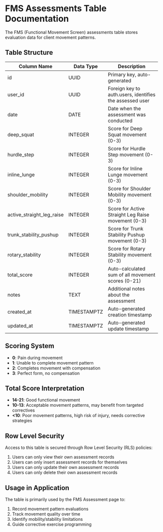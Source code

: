 # FMS Assessments Table Documentation

The FMS (Functional Movement Screen) assessments table stores evaluation data for client movement patterns.

## Table Structure

| Column Name | Data Type | Description |
|-------------|-----------|-------------|
| id | UUID | Primary key, auto-generated |
| user_id | UUID | Foreign key to auth.users, identifies the assessed user |
| date | DATE | Date when the assessment was conducted |
| deep_squat | INTEGER | Score for Deep Squat movement (0-3) |
| hurdle_step | INTEGER | Score for Hurdle Step movement (0-3) |
| inline_lunge | INTEGER | Score for Inline Lunge movement (0-3) |
| shoulder_mobility | INTEGER | Score for Shoulder Mobility movement (0-3) |
| active_straight_leg_raise | INTEGER | Score for Active Straight Leg Raise movement (0-3) |
| trunk_stability_pushup | INTEGER | Score for Trunk Stability Pushup movement (0-3) |
| rotary_stability | INTEGER | Score for Rotary Stability movement (0-3) |
| total_score | INTEGER | Auto-calculated sum of all movement scores (0-21) |
| notes | TEXT | Additional notes about the assessment |
| created_at | TIMESTAMPTZ | Auto-generated creation timestamp |
| updated_at | TIMESTAMPTZ | Auto-generated update timestamp |

## Scoring System

- **0**: Pain during movement
- **1**: Unable to complete movement pattern
- **2**: Completes movement with compensation
- **3**: Perfect form, no compensation

## Total Score Interpretation

- **14-21**: Good functional movement
- **10-13**: Acceptable movement patterns, may benefit from targeted correctives
- **<10**: Poor movement patterns, high risk of injury, needs corrective strategies

## Row Level Security

Access to this table is secured through Row Level Security (RLS) policies:

1. Users can only view their own assessment records
2. Users can only insert assessment records for themselves
3. Users can only update their own assessment records
4. Users can only delete their own assessment records

## Usage in Application

The table is primarily used by the FMS Assessment page to:
1. Record movement pattern evaluations
2. Track movement quality over time
3. Identify mobility/stability limitations
4. Guide corrective exercise programming
